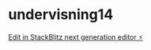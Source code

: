 # undervisning14

[Edit in StackBlitz next generation editor ⚡️](https://stackblitz.com/~/github.com/ole-jonas/undervisning14)